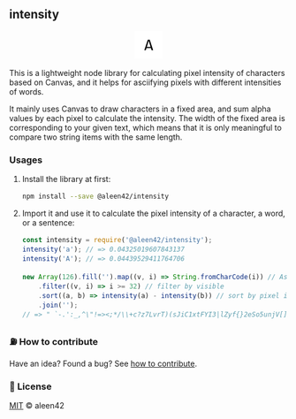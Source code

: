 ## intensity

<p align="center"><img src="./logo.png" alt="intensity" /></p>

This is a lightweight node library for calculating pixel intensity of characters based on Canvas, and it helps for asciifying pixels with different intensities of words.

It mainly uses Canvas to draw characters in a fixed area, and sum alpha values by each pixel to calculate the intensity. The width of the fixed area is corresponding to your given text, which means that it is only meaningful to compare two string items with the same length.

### Usages

1. Install the library at first:

    ```bash
    npm install --save @aleen42/intensity
    ```

2. Import it and use it to calculate the pixel intensity of a character, a word, or a sentence:

    ```js
    const intensity = require('@aleen42/intensity');
    intensity('a'); // => 0.04325019607843137
    intensity('A'); // => 0.04439529411764706
    
    new Array(126).fill('').map((v, i) => String.fromCharCode(i)) // Ascii
        .filter((v, i) => i >= 32) // filter by visible
        .sort((a, b) => intensity(a) - intensity(b)) // sort by pixel intensity
        .join('');
    // => " `-.':_,^\"!=><;*/\\+c?z7LvrT)(sJiC1xtFYI3|lZyf{}2eSo5unjV[]EwaPA4KXGk6h9UObdqpRHDM8$0#BmQWNg%&@"
    ```

### :fuelpump: How to contribute

Have an idea? Found a bug? See [how to contribute](https://wiki.aleen42.com/contribution.html).

### :scroll: License

[MIT](https://wiki.aleen42.com/MIT.html) © aleen42
